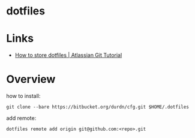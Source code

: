 # dotfiles

# Links

* [How to store dotfiles | Atlassian Git Tutorial](https://www.atlassian.com/git/tutorials/dotfiles)

# Overview

how to install:

```
git clone --bare https://bitbucket.org/durdn/cfg.git $HOME/.dotfiles
```

add remote:

```
dotfiles remote add origin git@github.com:<repo>.git
```


